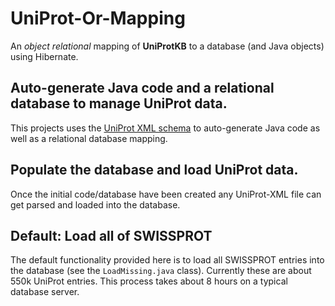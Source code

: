 # UniProt-Or-Mapping
An *object relational* mapping of **UniProtKB** to a database (and Java objects) using Hibernate.

## Auto-generate Java code and a relational database to manage UniProt data.

This projects uses the [UniProt XML schema](http://www.uniprot.org/docs/uniprot.xsd) to auto-generate Java code as well as a relational database mapping.

## Populate the database and load UniProt data.

Once the initial code/database have been created any UniProt-XML file can get parsed and loaded into the database.

## Default: Load all of SWISSPROT

The default functionality provided here is to load all SWISSPROT entries into the database (see the ``LoadMissing.java`` class). Currently these are about 550k UniProt entries. This process takes about 8 hours on a typical database server.




